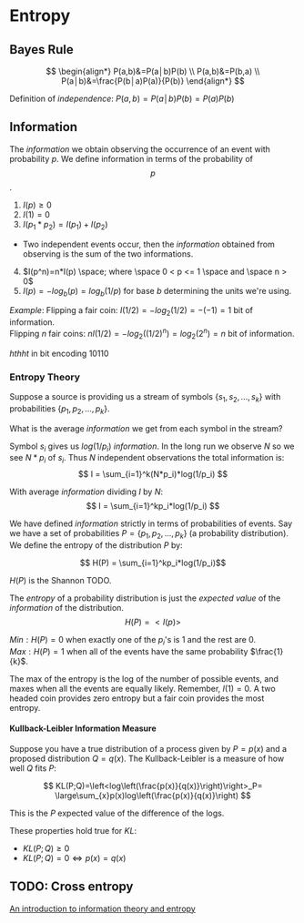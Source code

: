 # Entropy


## Bayes Rule

$$
\begin{align*}
  P(a,b)&=P(a│b)P(b) \\
  P(a,b)&=P(b,a) \\
  P(a│b)&=\frac{P(b│a)P(a)}{P(b)}
\end{align*}
$$

Definition of *independence*: $P(a,b)=P(a│b)P(b)=P(a)P(b)$

## Information
The *information* we obtain observing the occurrence of an event with probability $p$.
We define information in terms of the probability of $$p$$.

1. $I(p)≥0$
2. $I(1)=0$
3. $I(p_1*p_2)=I(p_1)+I(p_2)$
  * Two independent events occur, then the *information* obtained from
  observing is the sum of the two informations.
4. $I(p^n)=n*I(p) \space; where \space 0 < p <= 1 \space and \space n > 0$
5. $I(p) = -log_b(p)=log_b(1/p)$ for base $b$ determining the units we're using.

*Example*:
Flipping a fair coin:    $I(1/2)=-log_2(1/2)=-(-1)=1$ bit of information.  
Flipping $n$ fair coins: $nI(1/2)=-log_2((1/2)^n)=log_2(2^n)=n$ bit of information.

$hthht$ in bit encoding $10110$

### Entropy Theory
Suppose a source is providing us a stream of symbols $\{s_1, s_2, ..., s_k\}$ with probabilities $\{p_1, p_2, ..., p_k\}$.

What is the average *information* we get from each symbol in the stream?

Symbol $s_i$ gives us $log(1/p_i)$ *information*. In the long run we observe $N$ so we see $N*p_i$ of $s_i$.  Thus $N$ independent observations the total information is:
$$ I = \sum_{i=1}^k(N*p_i)*log(1/p_i) $$

With average *information* dividing $I$ by $N$:
$$ I = \sum_{i=1}^kp_i*log(1/p_i) $$

We have defined *information* strictly in terms of probabilities of events. Say we have a set of probabilities $P= \{p_1, p_2, ..., p_k\}$ (a probability distribution). We define the entropy of the distribution $P$ by:

$$ H(P) = \sum_{i=1}^kp_i*log(1/p_i)$$

$H(P)$ is the Shannon TODO.

The *entropy* of a probability distribution is just the *expected value* of the *information* of the distribution.
$$ H(P) = < I(p) > $$

$Min: H(P) = 0$ when exactly one of the $p_i$'s is 1 and the rest are 0.  
$Max: H(P) = 1$ when all of the events have the same probability $\frac{1}{k}$.

The max of the entropy is the log of the number of possible events, and maxes when all the events are equally likely.  Remember, $I(1)=0$. A two headed coin provides zero entropy but a fair coin provides the most entropy.

#### Kullback-Leibler Information Measure
Suppose you have a true distribution of a process given by $P=p(x)$ and a proposed distribution $Q=q(x)$. The Kullback-Leibler is a measure of how well $Q$ fits $P$:

$$ KL(P;Q)=\left<log⁡\left(\frac{p(x)}{q(x)}\right)\right>_P=
\large\sum_{x}p(x)log\left(\frac{p(x)}{q(x)}\right) $$

This is the $P$ expected value of the difference of the logs.

These properties hold true for $KL$:   
 - $KL(P;Q)≥0$     
 - $KL(P;Q)=0⇔p(x)=q(x)$

## TODO: Cross entropy

[An introduction to information theory and entropy](http://astarte.csustan.edu/~tom/SFI-CSSS/info-theory/info-lec.pdf)

